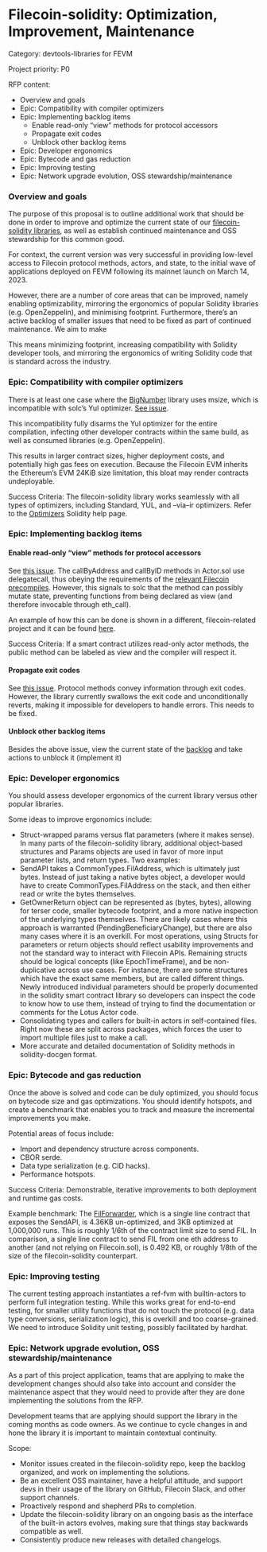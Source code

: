 # Filecoin-solidity: Optimization, Improvement, Maintenance

Category: devtools-libraries for FEVM

Project priority: P0

RFP content:
- Overview and goals
- Epic: Compatibility with compiler optimizers 
- Epic: Implementing backlog items 
   * Enable read-only “view” methods for protocol accessors 
   * Propagate exit codes 
   * Unblock other backlog items 
- Epic: Developer ergonomics 
- Epic: Bytecode and gas reduction 
- Epic: Improving testing 
- Epic: Network upgrade evolution, OSS stewardship/maintenance


### Overview and goals
The purpose of this proposal is to outline additional work that should be done in order to improve and optimize the current state of our [filecoin-solidity libraries](https://github.com/Zondax/filecoin-solidity), as well as establish continued maintenance and OSS stewardship for this common good.

For context, the current version was very successful in providing low-level access to Filecoin protocol methods, actors, and state, to the initial wave of applications deployed on FEVM following its mainnet launch on March 14, 2023.

However, there are a number of core areas that can be improved, namely enabling optimizability, mirroring the ergonomics of popular Solidity libraries (e.g. OpenZeppelin), and minimising footprint. Furthermore, there’s an active backlog of smaller issues that need to be fixed as part of continued maintenance. We aim to make 

This means minimizing footprint, increasing compatibility with Solidity developer tools, and mirroring the ergonomics of writing Solidity code that is standard across the industry.

### Epic: Compatibility with compiler optimizers
There is at least one case where the [BigNumber](https://github.com/zondax/solidity-bignumber/blob/39dbb9e2dd186a549c9ad7eb1b4b204dc6705245/src/BigNumbers.sol#L880) library uses msize, which is incompatible with solc’s Yul optimizer. [See issue](https://github.com/Zondax/filecoin-solidity/issues/295).

This incompatibility fully disarms the Yul optimizer for the entire compilation, infecting other developer contracts within the same build, as well as consumed libraries (e.g. OpenZeppelin).

This results in larger contract sizes, higher deployment costs, and potentially high gas fees on execution. Because the Filecoin EVM inherits the Ethereum’s EVM 24KiB size limitation, this bloat may render contracts undeployable.

Success Criteria: The filecoin-solidity library works seamlessly with all types of optimizers, including Standard, YUL, and –via–ir optimizers. Refer to the [Optimizers](https://docs.soliditylang.org/en/v0.8.19/internals/optimizer.html) Solidity help page.

### Epic: Implementing backlog items
#### Enable read-only “view” methods for protocol accessors 
See [this issue](https://github.com/Zondax/filecoin-solidity/issues/368). The callByAddress and callByID methods in Actor.sol use delegatecall, thus obeying the requirements of the [relevant Filecoin precompiles](https://github.com/filecoin-project/builtin-actors/blob/2fa978c5a8a3da6112542b127e5db853f6be4cdf/actors/evm/src/interpreter/precompiles/fvm.rs#L130-L132). However, this signals to solc that the method can possibly mutate state, preventing functions from being declared as view (and therefore invocable through eth_call).

An example of how this can be done is shown in a different, filecoin-related project and it can be found [here](https://github.com/wadealexc/fevmate/blob/main/contracts/utils/CallNative.sol#L53).

Success Criteria: If a smart contract utilizes read-only actor methods, the public method can be labeled as view and the compiler will respect it.
#### Propagate exit codes
See [this issue](https://github.com/Zondax/filecoin-solidity/issues/363). Protocol methods convey information through exit codes. However, the library currently swallows the exit code and unconditionally reverts, making it impossible for developers to handle errors. This needs to be fixed.
#### Unblock other backlog items
Besides the above issue, view the current state of the [backlog](https://github.com/Zondax/filecoin-solidity/issues?q=is%3Aissue+is%3Aopen+sort%3Aupdated-desc) and take actions to unblock it (implement it)

### Epic: Developer ergonomics
You should assess developer ergonomics of the current library versus other popular libraries.

Some ideas to improve ergonomics include:

* Struct-wrapped params versus flat parameters (where it makes sense). In many parts of the filecoin-solidity library, additional object-based structures and Params objects are used in favor of more input parameter lists, and return types. Two examples:
* SendAPI takes a CommonTypes.FilAddress, which is ultimately just bytes. Instead of just taking a native bytes object, a developer would have to create CommonTypes.FilAddress on the stack, and then either read or write the bytes themselves.
* GetOwnerReturn object can be represented as (bytes, bytes), allowing for terser code, smaller bytecode footprint, and a more native inspection of the underlying types themselves. There are likely cases where this approach is warranted (PendingBeneficiaryChange), but there are also many cases where it is an overkill.
For most operations, using Structs for parameters or return objects should reflect usability improvements and not the standard way to interact with Filecoin APIs. Remaining structs should be logical concepts (like EpochTimeFrame), and be non-duplicative across use cases. For instance, there are some structures which have the exact same members, but are called different things. 
Newly introduced individual parameters should be properly documented in the solidity smart contract library so developers can inspect the code to know how to use them, instead of trying to find the documentation or comments for the Lotus Actor code.
* Consolidating types and callers for built-in actors in self-contained files. Right now these are split across packages, which forces the user to import multiple files just to make a call.
* More accurate and detailed documentation of Solidity methods in solidity-docgen format.
### Epic: Bytecode and gas reduction
Once the above is solved and code can be duly optimized, you should focus on bytecode size and gas optimizations. You should identify hotspots, and create a benchmark that enables you to track and measure the incremental improvements you make.

Potential areas of focus include:

* Import and dependency structure across components.
* CBOR serde.
* Data type serialization (e.g. CID hacks).
* Performance hotspots.

Success Criteria: Demonstrable, iterative improvements to both deployment and runtime gas costs.

Example benchmark: The [FilForwarder](https://github.com/lotus-web3/FilForwarder), which is a single line contract that exposes the SendAPI, is 4.36KB un-optimized, and 3KB optimized at 1,000,000 runs. This is roughly 1/6th of the contract limit size to send FIL. In comparison, a single line contract to send FIL from one eth address to another (and not relying on Filecoin.sol), is 0.492 KB, or roughly 1/8th of the size of the filecoin-solidity counterpart.
### Epic: Improving testing
The current testing approach instantiates a ref-fvm with builtin-actors to perform full integration testing. While this works great for end-to-end testing, for smaller utility functions that do not touch the protocol (e.g. data type conversions, serialization logic), this is overkill and too coarse-grained. We need to introduce Solidity unit testing, possibly facilitated by hardhat.
### Epic: Network upgrade evolution, OSS stewardship/maintenance
As a part of this project application, teams that are applying to make the development changes should also take into account and consider the maintenance aspect that they would need to provide after they are done implementing the solutions from the RFP.

Development teams that are applying should support the library in the coming months as code owners. As we continue to cycle changes in and hone the library it is important to maintain contextual continuity.

Scope:

* Monitor issues created in the filecoin-solidity repo, keep the backlog organized, and work on implementing the solutions.
* Be an excellent OSS maintainer, have a helpful attitude, and support devs in their usage of the library on GitHub, Filecoin Slack, and other support channels.
* Proactively respond and shepherd PRs to completion.
* Update the filecoin-solidity library on an ongoing basis as the interface of the built-in actors evolves, making sure that things stay backwards compatible as well.
* Consistently produce new releases with detailed changelogs.
